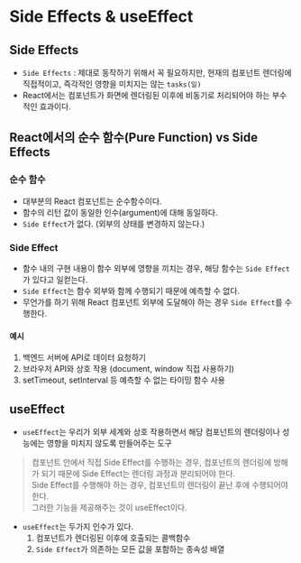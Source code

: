 # Side Effects & useEffect

## Side Effects

- `Side Effects` : 제대로 동작하기 위해서 꼭 필요하지만, 현재의 컴포넌트 렌더링에 직접적이고, 즉각적인 영향을 미치지는 않는 `tasks(일)`
- React에서는 컴포넌트가 화면에 렌더링된 이후에 비동기로 처리되어야 하는 부수적인 효과이다.

## React에서의 순수 함수(Pure Function) vs Side Effects

### 순수 함수

- 대부분의 React 컴포넌트는 순수함수이다. 
- 함수의 리턴 값이 동일한 인수(argument)에 대해 동일하다.
- `Side Effect`가 없다. (외부의 상태를 변경하지 않는다.)

### Side Effect

- 함수 내의 구현 내용이 함수 외부에 영향을 끼치는 경우, 해당 함수는 `Side Effect`가 있다고 일컫는다.
- `Side Effect`는 함수 외부와 함께 수행되기 때문에 예측할 수 없다.
- 무언가를 하기 위해 React 컴포넌트 외부에 도달해야 하는 경우 `Side Effect`를 수행한다.

#### 예시

1. 백엔드 서버에 API로 데이터 요청하기
2. 브라우저 API와 상호 작용 (document, window 직접 사용하기)
3. setTimeout, setInterval 등 예측할 수 없는 타이밍 함수 사용

## useEffect

- `useEffect`는 우리가 외부 세계와 상호 작용하면서 해당 컴포넌트의 렌더링이나 성능에는 영향을 미치지 않도록 만들어주는 도구

> 컴포넌트 안에서 직접 Side Effect를 수행하는 경우, 컴포넌트의 렌더링에 방해가 되기 때문에 Side Effect는 렌더링 과정과 분리되어야 한다. <br/>
> Side Effect를 수행해야 하는 경우, 컴포넌트의 렌더링이 끝난 후에 수행되어야 한다. <br/>
> 그러한 기능을 제공해주는 것이 useEffect이다.

- `useEffect`는 두가지 인수가 있다.
  1. 컴포넌트가 렌더링된 이후에 호출되는 콜백함수
  2. `Side Effect`가 의존하는 모든 값을 포함하는 종속성 배열











